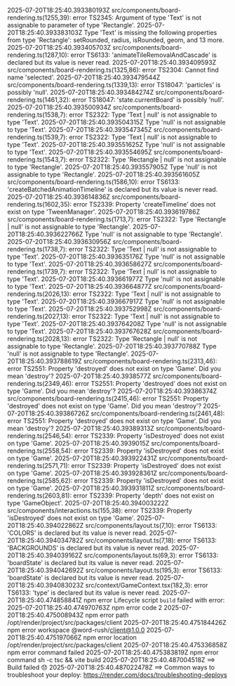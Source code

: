 2025-07-20T18:25:40.393380193Z src/components/board-rendering.ts(1255,39): error TS2345: Argument of type 'Text' is not assignable to parameter of type 'Rectangle'.
2025-07-20T18:25:40.393383103Z   Type 'Text' is missing the following properties from type 'Rectangle': setRounded, radius, isRounded, geom, and 13 more.
2025-07-20T18:25:40.393405703Z src/components/board-rendering.ts(1287,10): error TS6133: 'animateTileRemovalAndCascade' is declared but its value is never read.
2025-07-20T18:25:40.393409593Z src/components/board-rendering.ts(1325,86): error TS2304: Cannot find name 'selected'.
2025-07-20T18:25:40.393479544Z src/components/board-rendering.ts(1339,13): error TS18047: 'particles' is possibly 'null'.
2025-07-20T18:25:40.393484274Z src/components/board-rendering.ts(1461,32): error TS18047: 'state.currentBoard' is possibly 'null'.
2025-07-20T18:25:40.393500934Z src/components/board-rendering.ts(1538,7): error TS2322: Type 'Text | null' is not assignable to type 'Text'.
2025-07-20T18:25:40.393504315Z   Type 'null' is not assignable to type 'Text'.
2025-07-20T18:25:40.393547345Z src/components/board-rendering.ts(1539,7): error TS2322: Type 'Text | null' is not assignable to type 'Text'.
2025-07-20T18:25:40.393551625Z   Type 'null' is not assignable to type 'Text'.
2025-07-20T18:25:40.393554695Z src/components/board-rendering.ts(1543,7): error TS2322: Type 'Rectangle | null' is not assignable to type 'Rectangle'.
2025-07-20T18:25:40.393557905Z   Type 'null' is not assignable to type 'Rectangle'.
2025-07-20T18:25:40.393561605Z src/components/board-rendering.ts(1586,10): error TS6133: 'createBatchedAnimationTimeline' is declared but its value is never read.
2025-07-20T18:25:40.393614836Z src/components/board-rendering.ts(1602,35): error TS2339: Property 'createTimeline' does not exist on type 'TweenManager'.
2025-07-20T18:25:40.393619786Z src/components/board-rendering.ts(1713,7): error TS2322: Type 'Rectangle | null' is not assignable to type 'Rectangle'.
2025-07-20T18:25:40.393622766Z   Type 'null' is not assignable to type 'Rectangle'.
2025-07-20T18:25:40.393630956Z src/components/board-rendering.ts(1738,7): error TS2322: Type 'Text | null' is not assignable to type 'Text'.
2025-07-20T18:25:40.393635176Z   Type 'null' is not assignable to type 'Text'.
2025-07-20T18:25:40.393658627Z src/components/board-rendering.ts(1739,7): error TS2322: Type 'Text | null' is not assignable to type 'Text'.
2025-07-20T18:25:40.393661977Z   Type 'null' is not assignable to type 'Text'.
2025-07-20T18:25:40.393664877Z src/components/board-rendering.ts(2026,13): error TS2322: Type 'Text | null' is not assignable to type 'Text'.
2025-07-20T18:25:40.393667917Z   Type 'null' is not assignable to type 'Text'.
2025-07-20T18:25:40.393752998Z src/components/board-rendering.ts(2027,13): error TS2322: Type 'Text | null' is not assignable to type 'Text'.
2025-07-20T18:25:40.393764208Z   Type 'null' is not assignable to type 'Text'.
2025-07-20T18:25:40.393767628Z src/components/board-rendering.ts(2028,13): error TS2322: Type 'Rectangle | null' is not assignable to type 'Rectangle'.
2025-07-20T18:25:40.393770788Z   Type 'null' is not assignable to type 'Rectangle'.
2025-07-20T18:25:40.393788619Z src/components/board-rendering.ts(2313,46): error TS2551: Property 'destroyed' does not exist on type 'Game'. Did you mean 'destroy'?
2025-07-20T18:25:40.3938577Z src/components/board-rendering.ts(2349,46): error TS2551: Property 'destroyed' does not exist on type 'Game'. Did you mean 'destroy'?
2025-07-20T18:25:40.39386374Z src/components/board-rendering.ts(2415,46): error TS2551: Property 'destroyed' does not exist on type 'Game'. Did you mean 'destroy'?
2025-07-20T18:25:40.39386726Z src/components/board-rendering.ts(2461,48): error TS2551: Property 'destroyed' does not exist on type 'Game'. Did you mean 'destroy'?
2025-07-20T18:25:40.39389313Z src/components/board-rendering.ts(2546,54): error TS2339: Property 'isDestroyed' does not exist on type 'Game'.
2025-07-20T18:25:40.3939015Z src/components/board-rendering.ts(2558,54): error TS2339: Property 'isDestroyed' does not exist on type 'Game'.
2025-07-20T18:25:40.393922431Z src/components/board-rendering.ts(2571,71): error TS2339: Property 'isDestroyed' does not exist on type 'Game'.
2025-07-20T18:25:40.393928361Z src/components/board-rendering.ts(2585,62): error TS2339: Property 'isDestroyed' does not exist on type 'Game'.
2025-07-20T18:25:40.393931811Z src/components/board-rendering.ts(2603,81): error TS2339: Property 'depth' does not exist on type 'GameObject'.
2025-07-20T18:25:40.394003222Z src/components/interactions.ts(155,38): error TS2339: Property 'isDestroyed' does not exist on type 'Game'.
2025-07-20T18:25:40.394022862Z src/components/layout.ts(7,10): error TS6133: 'COLORS' is declared but its value is never read.
2025-07-20T18:25:40.394034782Z src/components/layout.ts(7,18): error TS6133: 'BACKGROUNDS' is declared but its value is never read.
2025-07-20T18:25:40.394039162Z src/components/layout.ts(69,3): error TS6133: 'boardState' is declared but its value is never read.
2025-07-20T18:25:40.394042692Z src/components/layout.ts(195,3): error TS6133: 'boardState' is declared but its value is never read.
2025-07-20T18:25:40.394083023Z src/context/GameContext.tsx(182,3): error TS6133: 'type' is declared but its value is never read.
2025-07-20T18:25:40.474858841Z npm error Lifecycle script `build` failed with error:
2025-07-20T18:25:40.474970763Z npm error code 2
2025-07-20T18:25:40.475008943Z npm error path /opt/render/project/src/packages/client
2025-07-20T18:25:40.475184426Z npm error workspace @word-rush/client@1.0.0
2025-07-20T18:25:40.475197066Z npm error location /opt/render/project/src/packages/client
2025-07-20T18:25:40.475336858Z npm error command failed
2025-07-20T18:25:40.475383819Z npm error command sh -c tsc && vite build
2025-07-20T18:25:40.487004518Z ==> Build failed 😞
2025-07-20T18:25:40.487022478Z ==> Common ways to troubleshoot your deploy: https://render.com/docs/troubleshooting-deploys